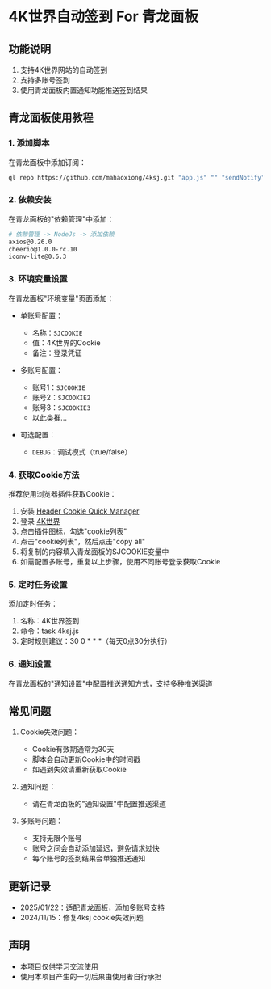 # 4K世界自动签到 For 青龙面板

## 功能说明

1. 支持4K世界网站的自动签到
2. 支持多账号签到
3. 使用青龙面板内置通知功能推送签到结果

## 青龙面板使用教程

### 1. 添加脚本
在青龙面板中添加订阅：
```bash
ql repo https://github.com/mahaoxiong/4ksj.git "app.js" "" "sendNotify"
```

### 2. 依赖安装

在青龙面板的"依赖管理"中添加：
```bash
# 依赖管理 -> NodeJs -> 添加依赖
axios@0.26.0
cheerio@1.0.0-rc.10
iconv-lite@0.6.3
```

### 3. 环境变量设置

在青龙面板"环境变量"页面添加：

- 单账号配置：
  - 名称：`SJCOOKIE`
  - 值：4K世界的Cookie
  - 备注：登录凭证

- 多账号配置：
  - 账号1：`SJCOOKIE`
  - 账号2：`SJCOOKIE2`
  - 账号3：`SJCOOKIE3`
  - 以此类推...

- 可选配置：
  - `DEBUG`：调试模式（true/false）

### 4. 获取Cookie方法

推荐使用浏览器插件获取Cookie：
1. 安装 [Header Cookie Quick Manager](https://chromewebstore.google.com/detail/header-cookie-qrcode-case/echlhpliefhchnkmiomfpdnehakfmpfl)
2. 登录 [4K世界](https://www.4ksj.com/)
3. 点击插件图标，勾选"cookie列表"
4. 点击"cookie列表"，然后点击"copy all"
5. 将复制的内容填入青龙面板的SJCOOKIE变量中
6. 如需配置多账号，重复以上步骤，使用不同账号登录获取Cookie

### 5. 定时任务设置

添加定时任务：
1. 名称：4K世界签到
2. 命令：task 4ksj.js
3. 定时规则建议：30 0 * * *（每天0点30分执行）

### 6. 通知设置

在青龙面板的"通知设置"中配置推送通知方式，支持多种推送渠道

## 常见问题

1. Cookie失效问题：
   - Cookie有效期通常为30天
   - 脚本会自动更新Cookie中的时间戳
   - 如遇到失效请重新获取Cookie

2. 通知问题：
   - 请在青龙面板的"通知设置"中配置推送渠道

3. 多账号问题：
   - 支持无限个账号
   - 账号之间会自动添加延迟，避免请求过快
   - 每个账号的签到结果会单独推送通知

## 更新记录

- 2025/01/22：适配青龙面板，添加多账号支持
- 2024/11/15：修复4ksj cookie失效问题

## 声明

- 本项目仅供学习交流使用
- 使用本项目产生的一切后果由使用者自行承担

